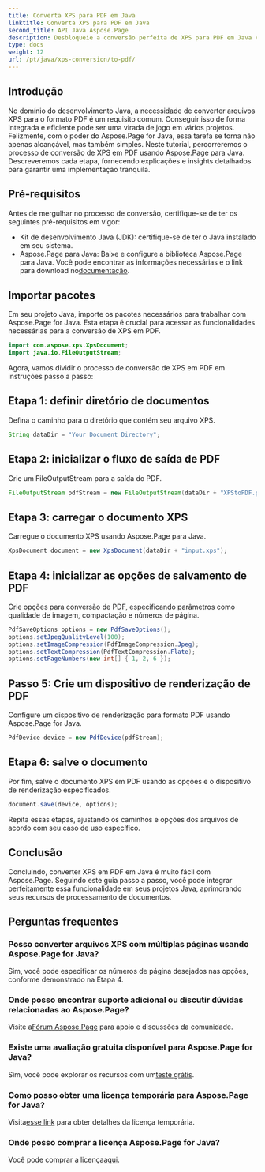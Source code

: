 ```yaml
---
title: Converta XPS para PDF em Java
linktitle: Converta XPS para PDF em Java
second_title: API Java Aspose.Page
description: Desbloqueie a conversão perfeita de XPS para PDF em Java com Aspose.Page. Siga nosso guia passo a passo para um processamento de documentos eficiente e preciso.
type: docs
weight: 12
url: /pt/java/xps-conversion/to-pdf/
---
```

## Introdução
No domínio do desenvolvimento Java, a necessidade de converter arquivos XPS para o formato PDF é um requisito comum. Conseguir isso de forma integrada e eficiente pode ser uma virada de jogo em vários projetos. Felizmente, com o poder do Aspose.Page for Java, essa tarefa se torna não apenas alcançável, mas também simples.
Neste tutorial, percorreremos o processo de conversão de XPS em PDF usando Aspose.Page para Java. Descreveremos cada etapa, fornecendo explicações e insights detalhados para garantir uma implementação tranquila.
## Pré-requisitos
Antes de mergulhar no processo de conversão, certifique-se de ter os seguintes pré-requisitos em vigor:
- Kit de desenvolvimento Java (JDK): certifique-se de ter o Java instalado em seu sistema.
-  Aspose.Page para Java: Baixe e configure a biblioteca Aspose.Page para Java. Você pode encontrar as informações necessárias e o link para download no[documentação](https://reference.aspose.com/page/java/).
## Importar pacotes
Em seu projeto Java, importe os pacotes necessários para trabalhar com Aspose.Page for Java. Esta etapa é crucial para acessar as funcionalidades necessárias para a conversão de XPS em PDF.
```java
import com.aspose.xps.XpsDocument;
import java.io.FileOutputStream;
```
Agora, vamos dividir o processo de conversão de XPS em PDF em instruções passo a passo:
## Etapa 1: definir diretório de documentos
Defina o caminho para o diretório que contém seu arquivo XPS.
```java
String dataDir = "Your Document Directory";
```
## Etapa 2: inicializar o fluxo de saída de PDF
Crie um FileOutputStream para a saída do PDF.
```java
FileOutputStream pdfStream = new FileOutputStream(dataDir + "XPStoPDF.pdf");
```
## Etapa 3: carregar o documento XPS
Carregue o documento XPS usando Aspose.Page para Java.
```java
XpsDocument document = new XpsDocument(dataDir + "input.xps");
```
## Etapa 4: inicializar as opções de salvamento de PDF
Crie opções para conversão de PDF, especificando parâmetros como qualidade de imagem, compactação e números de página.
```java
PdfSaveOptions options = new PdfSaveOptions();
options.setJpegQualityLevel(100);
options.setImageCompression(PdfImageCompression.Jpeg);
options.setTextCompression(PdfTextCompression.Flate);
options.setPageNumbers(new int[] { 1, 2, 6 });
```
## Passo 5: Crie um dispositivo de renderização de PDF
Configure um dispositivo de renderização para formato PDF usando Aspose.Page for Java.
```java
PdfDevice device = new PdfDevice(pdfStream);
```
## Etapa 6: salve o documento
Por fim, salve o documento XPS em PDF usando as opções e o dispositivo de renderização especificados.
```java
document.save(device, options);
```
Repita essas etapas, ajustando os caminhos e opções dos arquivos de acordo com seu caso de uso específico.
## Conclusão
Concluindo, converter XPS em PDF em Java é muito fácil com Aspose.Page. Seguindo este guia passo a passo, você pode integrar perfeitamente essa funcionalidade em seus projetos Java, aprimorando seus recursos de processamento de documentos.

## Perguntas frequentes
### Posso converter arquivos XPS com múltiplas páginas usando Aspose.Page for Java?
Sim, você pode especificar os números de página desejados nas opções, conforme demonstrado na Etapa 4.
### Onde posso encontrar suporte adicional ou discutir dúvidas relacionadas ao Aspose.Page?
 Visite a[Fórum Aspose.Page](https://forum.aspose.com/c/page/39) para apoio e discussões da comunidade.
### Existe uma avaliação gratuita disponível para Aspose.Page for Java?
 Sim, você pode explorar os recursos com um[teste grátis](https://releases.aspose.com/).
### Como posso obter uma licença temporária para Aspose.Page for Java?
 Visita[esse link](https://purchase.aspose.com/temporary-license/) para obter detalhes da licença temporária.
### Onde posso comprar a licença Aspose.Page for Java?
 Você pode comprar a licença[aqui](https://purchase.aspose.com/buy).